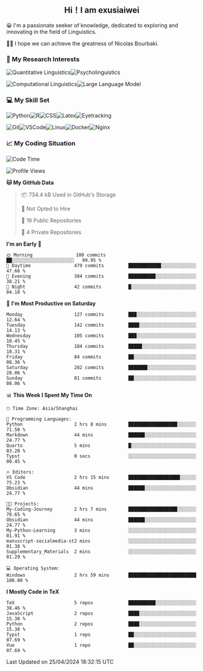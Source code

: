   

## <div align="center">Hi！I am exusiaiwei</div>  

😀 I'm a passionate seeker of knowledge, dedicated to exploring and innovating in the field of Linguistics.

🙋‍♂️ I hope we can achieve the greatness of Nicolas Bourbaki.

### 🔬 My Research Interests  

![Quantitative Linguistics](https://img.shields.io/badge/Quantitative%20Linguistics-%230072CC.svg?&style=for-the-badge&logo=appveyor&logoColor=white)![Psycholinguistics](https://img.shields.io/badge/Psycholinguistics-%2301a3a1.svg?&style=for-the-badge&logo=AWS%20Amplify&logoColor=white)

![Computational Linguistics](https://img.shields.io/badge/Computational%20Linguistics-%231877F2.svg?&style=for-the-badge&logo=Markdown&logoColor=white)![Large Language Model](https://img.shields.io/badge/Large%20Language%20Model-%23F76300.svg?&style=for-the-badge&logo=Android&logoColor=white)

### 💻 My Skill Set

![Python](https://img.shields.io/badge/Python-%2314354C.svg?style=for-the-badge&logo=python&logoColor=white&color=2AB3E3)![R](https://img.shields.io/badge/-R-276DC3?style=for-the-badge&logo=r&logoColor=white)![CSS](https://img.shields.io/badge/-CSS-1572B6?style=for-the-badge&logo=css3&logoColor=white)![Latex](https://img.shields.io/badge/-Latex-008080?style=for-the-badge&logo=latex&logoColor=white)![Eyetracking](https://img.shields.io/badge/Eyetracking-%230078D6?style=for-the-badge&logo=SearXNG&logoColor=#3050FF)

![Git](https://img.shields.io/badge/-Git-F05032?style=for-the-badge&logo=git&logoColor=white)![VSCode](https://img.shields.io/badge/-VSCode-007ACC?style=for-the-badge&logo=visual-studio-code&logoColor=white)![Linux](https://img.shields.io/badge/-Linux-FCC624?style=for-the-badge&logo=linux&logoColor=black)![Docker](https://img.shields.io/badge/-Docker-2496ED?style=for-the-badge&logo=docker&logoColor=white)![Nginx](https://img.shields.io/badge/-Nginx-009639?style=for-the-badge&logo=nginx&logoColor=white)

### 📈 My Coding Situation

<!--START_SECTION:waka-->
![Code Time](http://img.shields.io/badge/Code%20Time-114%20hrs%2043%20mins-blue)

![Profile Views](http://img.shields.io/badge/Profile%20Views-0-blue)

**🐱 My GitHub Data** 

> 📦 734.4 kB Used in GitHub's Storage 
 > 
> 🚫 Not Opted to Hire
 > 
> 📜 19 Public Repositories 
 > 
> 🔑 4 Private Repositories 
 > 
**I'm an Early 🐤** 

```text
🌞 Morning                100 commits         ██░░░░░░░░░░░░░░░░░░░░░░░   09.95 % 
🌆 Daytime                479 commits         ████████████░░░░░░░░░░░░░   47.66 % 
🌃 Evening                384 commits         ██████████░░░░░░░░░░░░░░░   38.21 % 
🌙 Night                  42 commits          █░░░░░░░░░░░░░░░░░░░░░░░░   04.18 % 
```
📅 **I'm Most Productive on Saturday** 

```text
Monday                   127 commits         ███░░░░░░░░░░░░░░░░░░░░░░   12.64 % 
Tuesday                  142 commits         ████░░░░░░░░░░░░░░░░░░░░░   14.13 % 
Wednesday                105 commits         ███░░░░░░░░░░░░░░░░░░░░░░   10.45 % 
Thursday                 184 commits         █████░░░░░░░░░░░░░░░░░░░░   18.31 % 
Friday                   84 commits          ██░░░░░░░░░░░░░░░░░░░░░░░   08.36 % 
Saturday                 282 commits         ███████░░░░░░░░░░░░░░░░░░   28.06 % 
Sunday                   81 commits          ██░░░░░░░░░░░░░░░░░░░░░░░   08.06 % 
```


📊 **This Week I Spent My Time On** 

```text
🕑︎ Time Zone: Asia/Shanghai

💬 Programming Languages: 
Python                   2 hrs 8 mins        ██████████████████░░░░░░░   71.50 % 
Markdown                 44 mins             ██████░░░░░░░░░░░░░░░░░░░   24.77 % 
Quarto                   5 mins              █░░░░░░░░░░░░░░░░░░░░░░░░   03.28 % 
Typst                    0 secs              ░░░░░░░░░░░░░░░░░░░░░░░░░   00.45 % 

🔥 Editors: 
VS Code                  2 hrs 15 mins       ███████████████████░░░░░░   75.23 % 
Obsidian                 44 mins             ██████░░░░░░░░░░░░░░░░░░░   24.77 % 

🐱‍💻 Projects: 
My-Coding-Journey        2 hrs 7 mins        ██████████████████░░░░░░░   70.65 % 
Obsidian                 44 mins             ██████░░░░░░░░░░░░░░░░░░░   24.77 % 
My-Python-Learning       3 mins              ░░░░░░░░░░░░░░░░░░░░░░░░░   01.91 % 
manuscript-socialmedia-st2 mins              ░░░░░░░░░░░░░░░░░░░░░░░░░   01.38 % 
Supplementary_Materials  2 mins              ░░░░░░░░░░░░░░░░░░░░░░░░░   01.29 % 

💻 Operating System: 
Windows                  2 hrs 59 mins       █████████████████████████   100.00 % 
```

**I Mostly Code in TeX** 

```text
TeX                      5 repos             ██████████░░░░░░░░░░░░░░░   38.46 % 
JavaScript               2 repos             ████░░░░░░░░░░░░░░░░░░░░░   15.38 % 
Python                   2 repos             ████░░░░░░░░░░░░░░░░░░░░░   15.38 % 
Typst                    1 repo              ██░░░░░░░░░░░░░░░░░░░░░░░   07.69 % 
Vue                      1 repo              ██░░░░░░░░░░░░░░░░░░░░░░░   07.69 % 
```




 Last Updated on 25/04/2024 18:32:15 UTC
<!--END_SECTION:waka-->
